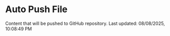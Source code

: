 # Auto Push File

Content that will be pushed to GitHub repository.
Last updated: 08/08/2025, 10:08:49 PM